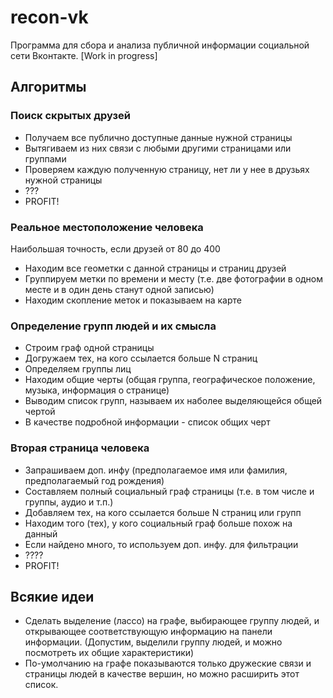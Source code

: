 # recon-vk

Программа для сбора и анализа публичной информации социальной сети Вконтакте.
[Work in progress]

## Алгоритмы

### Поиск скрытых друзей
- Получаем все публично доступные данные нужной страницы
- Вытягиваем из них связи с любыми другими страницами или группами
- Проверяем каждую полученную страницу, нет ли у нее в друзьях нужной страницы
- ???
- PROFIT!

### Реальное местоположение человека
Наибольшая точность, если друзей от 80 до 400
- Находим все геометки с данной страницы и страниц друзей
- Группируем метки по времени и месту (т.е. две фотографии в одном месте и в один день станут одной записью)
- Находим скопление меток и показываем на карте

### Определение групп людей и их смысла
- Строим граф одной страницы
- Догружаем тех, на кого ссылается больше N страниц
- Определяем группы лиц
- Находим общие черты (общая группа, географическое положение, музыка, информация о странице)
- Выводим список групп, называем их наболее выделяющейся общей чертой
- В качестве подробной информации - список общих черт

### Вторая страница человека
- Запрашиваем доп. инфу (предполагаемое имя или фамилия, предполагаемый год рождения)
- Составляем полный социальный граф страницы (т.е. в том числе и группы, аудио и т.п.)
- Добавляем тех, на кого ссылается больше N страниц или групп
- Находим того (тех), у кого социальный граф больше похож на данный
- Если найдено много, то используем доп. инфу. для фильтрации
- ????
- PROFIT!

## Всякие идеи 
- Сделать выделение (лассо) на графе, выбирающее группу людей, и открывающее соответствующую информацию на панели информации. (Допустим, выделили группу людей, и можно посмотреть их общие характеристики)
- По-умолчанию на графе показываются только дружеские связи и страницы людей в качестве вершин, но можно расширить этот список.
